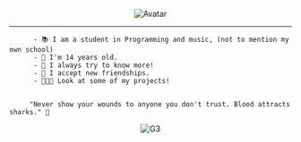 <p align="center">
  <a>
<img src="https://media.discordapp.net/attachments/793131927275569163/797618827944525835/seikai_no_senki_crest_of_the_stars_lafiel_girl_elf_ears_earrings-695450.png?width=630&height=473" alt="Avatar" style="border-radius: 50%%;">
  </a><br>
</p>


---

```
      - 📚 I am a student in Programming and music, (not to mention my own school)
      - 🌳 I'm 14 years old.
      - 🧪 I always try to know more!
      - 📁 I accept new friendships.
      - 👨🏻‍💻 Look at some of my projects!

     
     "Never show your wounds to anyone you don't trust. Blood attracts sharks." 💭
```

<p align="center"> <img src="https://komarev.com/ghpvc/?username=G3ZZING&color=3a6ac9" alt="G3" /> </p>
